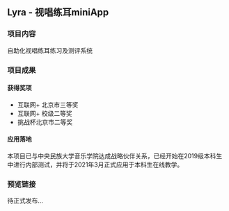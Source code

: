 ## Lyra - 视唱练耳miniApp
### 项目内容
自助化视唱练耳练习及测评系统
### 项目成果
#### 获得奖项
- 互联网+ 北京市三等奖
- 互联网+ 校级二等奖
- 挑战杯北京市二等奖
#### 应用落地
本项目已与中央民族大学音乐学院达成战略伙伴关系，已经开始在2019级本科生中进行内部测试，并将于2021年3月正式应用于本科生在线教学。
### 预览链接
待正式发布…
